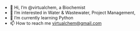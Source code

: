 - 👋 Hi, I’m @virtualchem, a Biochemist
- 👀 I’m interested in Water & Wastewater, Project Management, 
- 🌱 I’m currently learning Python
- 📫 How to reach me virtualchem@gmail.com

<!---
virtualchem/virtualchem is a ✨ special ✨ repository because its `README.md` (this file) appears on your GitHub profile.
You can click the Preview link to take a look at your changes.
--->

